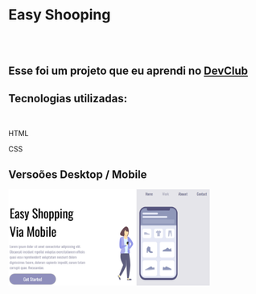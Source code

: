 <h1>Easy Shooping</h1>
<br>
<br>
<h2>Esse foi um projeto que eu aprendi no <a href="https://rodolfomori.com.br/devclub">DevClub</a></h2>

<h2>Tecnologias utilizadas:</h2>
<br>
  <p>HTML</p>
  <p>CSS</p>

  <h2>Versoões Desktop / Mobile</h2>
<img src="https://github.com/tiagomdr/Responsividade/blob/main/img/desktop.png?raw=true" width="400px">
<img src="">
